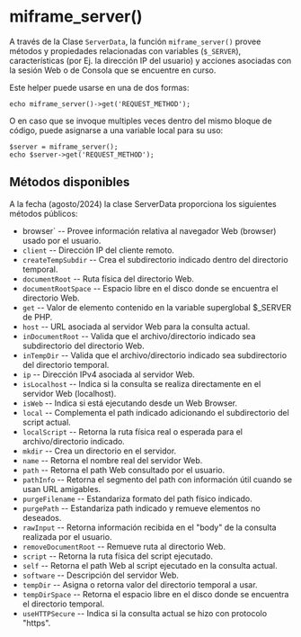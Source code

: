 # miframe_server()

A través de la Clase `ServerData`, la función `miframe_server()` provee métodos y propiedades relacionadas con variables (`$_SERVER`), características (por Ej. la dirección IP del usuario) y acciones asociadas con la sesión Web o de Consola que se encuentre en curso.

Este helper puede usarse en una de dos formas:

````
echo miframe_server()->get('REQUEST_METHOD');
````

O en caso que se invoque multiples veces dentro del mismo bloque de código, puede asignarse a una variable local para su uso:

````
$server = miframe_server();
echo $server->get('REQUEST_METHOD');
````

## Métodos disponibles

A la fecha (agosto/2024) la clase ServerData proporciona los siguientes métodos públicos:

* browser` -- Provee información relativa al navegador Web (browser) usado por el usuario.
* `client` -- Dirección IP del cliente remoto.
* `createTempSubdir` -- Crea el subdirectorio indicado dentro del directorio temporal.
* `documentRoot` -- Ruta física del directorio Web.
* `documentRootSpace` -- Espacio libre en el disco donde se encuentra el directorio Web.
* `get` -- Valor de elemento contenido en la variable superglobal $_SERVER de PHP.
* `host` -- URL asociada al servidor Web para la consulta actual.
* `inDocumentRoot` -- Valida que el archivo/directorio indicado sea subdirectorio del directorio Web.
* `inTempDir` -- Valida que el archivo/directorio indicado sea subdirectorio del directorio temporal.
* `ip` -- Dirección IPv4 asociada al servidor Web.
* `isLocalhost` -- Indica si la consulta se realiza directamente en el servidor Web (localhost).
* `isWeb` -- Indica si está ejecutando desde un Web Browser.
* `local` -- Complementa el path indicado adicionando el subdirectorio del script actual.
* `localScript` -- Retorna la ruta física real o esperada para el archivo/directorio indicado.
* `mkdir` -- Crea un directorio en el servidor.
* `name` -- Retorna el nombre real del servidor Web.
* `path` -- Retorna el path Web consultado por el usuario.
* `pathInfo` -- Retorna el segmento del path con información útil cuando se usan URL amigables.
* `purgeFilename` -- Estandariza formato del path físico indicado.
* `purgePath` -- Estandariza path indicado y remueve elementos no deseados.
* `rawInput` -- Retorna información recibida en el "body" de la consulta realizada por el usuario.
* `removeDocumentRoot` -- Remueve ruta al directorio Web.
* `script` -- Retorna la ruta física del script ejecutado.
* `self` -- Retorna el path Web al script ejecutado en la consulta actual.
* `software` -- Descripción del servidor Web.
* `tempDir` -- Asigna o retorna valor del directorio temporal a usar.
* `tempDirSpace` -- Retorna el espacio libre en el disco donde se encuentra el directorio temporal.
* `useHTTPSecure` -- Indica si la consulta actual se hizo con protocolo "https".
